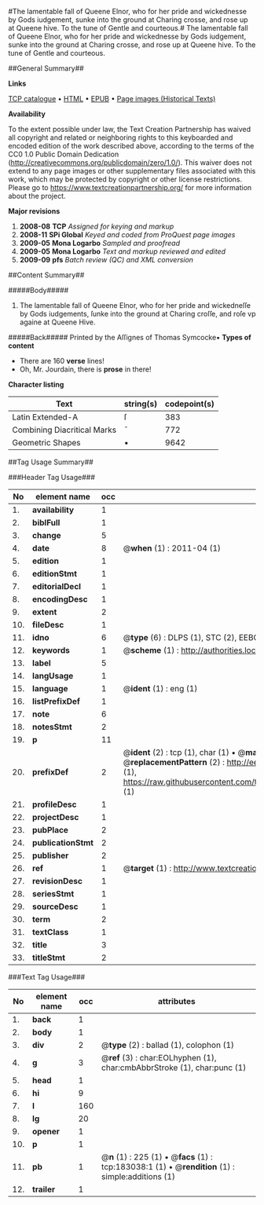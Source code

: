#The lamentable fall of Queene Elnor, who for her pride and wickednesse by Gods iudgement, sunke into the ground at Charing crosse, and rose up at Queene hive. To the tune of Gentle and courteous.#
The lamentable fall of Queene Elnor, who for her pride and wickednesse by Gods iudgement, sunke into the ground at Charing crosse, and rose up at Queene hive. To the tune of Gentle and courteous.

##General Summary##

**Links**

[TCP catalogue](http://www.ota.ox.ac.uk/tcp/)  • 
[HTML](http://tei.it.ox.ac.uk/tcp/Texts-HTML/free/B01/B01229.html)  • 
[EPUB](http://tei.it.ox.ac.uk/tcp/Texts-EPUB/free/B01/B01229.epub) • 
[Page images (Historical Texts)](https://historicaltexts.jisc.ac.uk/eebo-99884344e)

**Availability**

To the extent possible under law, the Text Creation Partnership has waived all copyright and related or neighboring rights to this keyboarded and encoded edition of the work described above, according to the terms of the CC0 1.0 Public Domain Dedication (http://creativecommons.org/publicdomain/zero/1.0/). This waiver does not extend to any page images or other supplementary files associated with this work, which may be protected by copyright or other license restrictions. Please go to https://www.textcreationpartnership.org/ for more information about the project.

**Major revisions**

1. __2008-08__ __TCP__ *Assigned for keying and markup*
1. __2008-11__ __SPi Global__ *Keyed and coded from ProQuest page images*
1. __2009-05__ __Mona Logarbo__ *Sampled and proofread*
1. __2009-05__ __Mona Logarbo__ *Text and markup reviewed and edited*
1. __2009-09__ __pfs__ *Batch review (QC) and XML conversion*

##Content Summary##

#####Body#####

1. The lamentable fall of Queene Elnor, who for her pride and wickedneſſe by Gods iudgements, ſunke into the ground at Charing croſſe, and roſe vp againe at Queene Hive.

#####Back#####
Printed by the Aſſignes of Thomas Symcocke▪
**Types of content**

  * There are 160 **verse** lines!
  * Oh, Mr. Jourdain, there is **prose** in there!

**Character listing**


|Text|string(s)|codepoint(s)|
|---|---|---|
|Latin Extended-A|ſ|383|
|Combining             Diacritical Marks|̄|772|
|Geometric Shapes|▪|9642|

##Tag Usage Summary##

###Header Tag Usage###

|No|element name|occ|attributes|
|---|---|---|---|
|1.|__availability__|1||
|2.|__biblFull__|1||
|3.|__change__|5||
|4.|__date__|8| @__when__ (1) : 2011-04 (1)|
|5.|__edition__|1||
|6.|__editionStmt__|1||
|7.|__editorialDecl__|1||
|8.|__encodingDesc__|1||
|9.|__extent__|2||
|10.|__fileDesc__|1||
|11.|__idno__|6| @__type__ (6) : DLPS (1), STC (2), EEBO-CITATION (1), PROQUEST (1), VID (1)|
|12.|__keywords__|1| @__scheme__ (1) : http://authorities.loc.gov/ (1)|
|13.|__label__|5||
|14.|__langUsage__|1||
|15.|__language__|1| @__ident__ (1) : eng (1)|
|16.|__listPrefixDef__|1||
|17.|__note__|6||
|18.|__notesStmt__|2||
|19.|__p__|11||
|20.|__prefixDef__|2| @__ident__ (2) : tcp (1), char (1)  •  @__matchPattern__ (2) : ([0-9\-]+):([0-9IVX]+) (1), (.+) (1)  •  @__replacementPattern__ (2) : http://eebo.chadwyck.com/downloadtiff?vid=$1&page=$2 (1), https://raw.githubusercontent.com/textcreationpartnership/Texts/master/tcpchars.xml#$1 (1)|
|21.|__profileDesc__|1||
|22.|__projectDesc__|1||
|23.|__pubPlace__|2||
|24.|__publicationStmt__|2||
|25.|__publisher__|2||
|26.|__ref__|1| @__target__ (1) : http://www.textcreationpartnership.org/docs/. (1)|
|27.|__revisionDesc__|1||
|28.|__seriesStmt__|1||
|29.|__sourceDesc__|1||
|30.|__term__|2||
|31.|__textClass__|1||
|32.|__title__|3||
|33.|__titleStmt__|2||


###Text Tag Usage###

|No|element name|occ|attributes|
|---|---|---|---|
|1.|__back__|1||
|2.|__body__|1||
|3.|__div__|2| @__type__ (2) : ballad (1), colophon (1)|
|4.|__g__|3| @__ref__ (3) : char:EOLhyphen (1), char:cmbAbbrStroke (1), char:punc (1)|
|5.|__head__|1||
|6.|__hi__|9||
|7.|__l__|160||
|8.|__lg__|20||
|9.|__opener__|1||
|10.|__p__|1||
|11.|__pb__|1| @__n__ (1) : 225 (1)  •  @__facs__ (1) : tcp:183038:1 (1)  •  @__rendition__ (1) : simple:additions (1)|
|12.|__trailer__|1||
